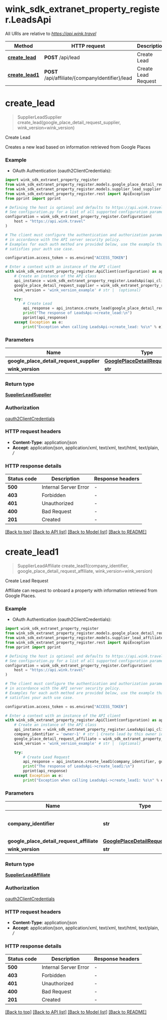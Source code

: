 # wink_sdk_extranet_property_register.LeadsApi

All URIs are relative to *https://api.wink.travel*

Method | HTTP request | Description
------------- | ------------- | -------------
[**create_lead**](LeadsApi.md#create_lead) | **POST** /api/lead | Create Lead
[**create_lead1**](LeadsApi.md#create_lead1) | **POST** /api/affiliate/{companyIdentifier}/lead | Create Lead Request


# **create_lead**
> SupplierLeadSupplier create_lead(google_place_detail_request_supplier, wink_version=wink_version)

Create Lead

Creates a new lead based on information retrieved from Google Places

### Example

* OAuth Authentication (oauth2ClientCredentials):

```python
import wink_sdk_extranet_property_register
from wink_sdk_extranet_property_register.models.google_place_detail_request_supplier import GooglePlaceDetailRequestSupplier
from wink_sdk_extranet_property_register.models.supplier_lead_supplier import SupplierLeadSupplier
from wink_sdk_extranet_property_register.rest import ApiException
from pprint import pprint

# Defining the host is optional and defaults to https://api.wink.travel
# See configuration.py for a list of all supported configuration parameters.
configuration = wink_sdk_extranet_property_register.Configuration(
    host = "https://api.wink.travel"
)

# The client must configure the authentication and authorization parameters
# in accordance with the API server security policy.
# Examples for each auth method are provided below, use the example that
# satisfies your auth use case.

configuration.access_token = os.environ["ACCESS_TOKEN"]

# Enter a context with an instance of the API client
with wink_sdk_extranet_property_register.ApiClient(configuration) as api_client:
    # Create an instance of the API class
    api_instance = wink_sdk_extranet_property_register.LeadsApi(api_client)
    google_place_detail_request_supplier = wink_sdk_extranet_property_register.GooglePlaceDetailRequestSupplier() # GooglePlaceDetailRequestSupplier | 
    wink_version = 'wink_version_example' # str |  (optional)

    try:
        # Create Lead
        api_response = api_instance.create_lead(google_place_detail_request_supplier, wink_version=wink_version)
        print("The response of LeadsApi->create_lead:\n")
        pprint(api_response)
    except Exception as e:
        print("Exception when calling LeadsApi->create_lead: %s\n" % e)
```



### Parameters


Name | Type | Description  | Notes
------------- | ------------- | ------------- | -------------
 **google_place_detail_request_supplier** | [**GooglePlaceDetailRequestSupplier**](GooglePlaceDetailRequestSupplier.md)|  | 
 **wink_version** | **str**|  | [optional] 

### Return type

[**SupplierLeadSupplier**](SupplierLeadSupplier.md)

### Authorization

[oauth2ClientCredentials](../README.md#oauth2ClientCredentials)

### HTTP request headers

 - **Content-Type**: application/json
 - **Accept**: application/json, application/xml, text/xml, text/html, text/plain, */*

### HTTP response details

| Status code | Description | Response headers |
|-------------|-------------|------------------|
**500** | Internal Server Error |  -  |
**403** | Forbidden |  -  |
**401** | Unauthorized |  -  |
**400** | Bad Request |  -  |
**201** | Created |  -  |

[[Back to top]](#) [[Back to API list]](../README.md#documentation-for-api-endpoints) [[Back to Model list]](../README.md#documentation-for-models) [[Back to README]](../README.md)

# **create_lead1**
> SupplierLeadAffiliate create_lead1(company_identifier, google_place_detail_request_affiliate, wink_version=wink_version)

Create Lead Request

Affiliate can request to onboard a property with information retrieved from Google Places.

### Example

* OAuth Authentication (oauth2ClientCredentials):

```python
import wink_sdk_extranet_property_register
from wink_sdk_extranet_property_register.models.google_place_detail_request_affiliate import GooglePlaceDetailRequestAffiliate
from wink_sdk_extranet_property_register.models.supplier_lead_affiliate import SupplierLeadAffiliate
from wink_sdk_extranet_property_register.rest import ApiException
from pprint import pprint

# Defining the host is optional and defaults to https://api.wink.travel
# See configuration.py for a list of all supported configuration parameters.
configuration = wink_sdk_extranet_property_register.Configuration(
    host = "https://api.wink.travel"
)

# The client must configure the authentication and authorization parameters
# in accordance with the API server security policy.
# Examples for each auth method are provided below, use the example that
# satisfies your auth use case.

configuration.access_token = os.environ["ACCESS_TOKEN"]

# Enter a context with an instance of the API client
with wink_sdk_extranet_property_register.ApiClient(configuration) as api_client:
    # Create an instance of the API class
    api_instance = wink_sdk_extranet_property_register.LeadsApi(api_client)
    company_identifier = 'owner-1' # str | Create lead by this owner identifier.
    google_place_detail_request_affiliate = wink_sdk_extranet_property_register.GooglePlaceDetailRequestAffiliate() # GooglePlaceDetailRequestAffiliate | 
    wink_version = 'wink_version_example' # str |  (optional)

    try:
        # Create Lead Request
        api_response = api_instance.create_lead1(company_identifier, google_place_detail_request_affiliate, wink_version=wink_version)
        print("The response of LeadsApi->create_lead1:\n")
        pprint(api_response)
    except Exception as e:
        print("Exception when calling LeadsApi->create_lead1: %s\n" % e)
```



### Parameters


Name | Type | Description  | Notes
------------- | ------------- | ------------- | -------------
 **company_identifier** | **str**| Create lead by this owner identifier. | 
 **google_place_detail_request_affiliate** | [**GooglePlaceDetailRequestAffiliate**](GooglePlaceDetailRequestAffiliate.md)|  | 
 **wink_version** | **str**|  | [optional] 

### Return type

[**SupplierLeadAffiliate**](SupplierLeadAffiliate.md)

### Authorization

[oauth2ClientCredentials](../README.md#oauth2ClientCredentials)

### HTTP request headers

 - **Content-Type**: application/json
 - **Accept**: application/json, application/xml, text/xml, text/html, text/plain, */*

### HTTP response details

| Status code | Description | Response headers |
|-------------|-------------|------------------|
**500** | Internal Server Error |  -  |
**403** | Forbidden |  -  |
**401** | Unauthorized |  -  |
**400** | Bad Request |  -  |
**201** | Created |  -  |

[[Back to top]](#) [[Back to API list]](../README.md#documentation-for-api-endpoints) [[Back to Model list]](../README.md#documentation-for-models) [[Back to README]](../README.md)

